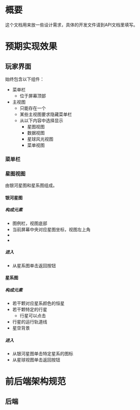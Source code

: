 # 概要

这个文档用来放一些设计需求，具体的开发文件请到API文档里填写。

# 预期实现效果

## 玩家界面

始终包含以下组件：

- 菜单栏
  - 位于屏幕顶部
- 主视图
  - 只能存在一个
  - 某些主视图要求隐藏菜单栏
  - 从以下内容中选择显示
    - 星图视图
    - 数据视图
    - 星球风光视图
    - 菜单视图

### 菜单栏

### 星图视图

由银河星图和星系图组成。

#### 银河星图

##### 构成元素

- 图例栏，视图底部
- 当前屏幕中央对应星图坐标，视图左上角
- 
- 

##### 进入

* 从星系图单击返回按钮

#### 星系图

##### 构成元素

- 若干颗对应星系颜色的恒星
- 若干颗特定的行星
  - 行星可以点击
- 行星的运行轨道线
- 星空背景

##### 进入

- 从银河星图单击特定星系的图标
- 从星球视图单击返回按钮


# 前后端架构规范

## 后端
